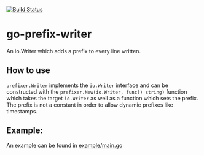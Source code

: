 [![Build Status](https://travis-ci.org/egymgmbh/go-prefix-writer.svg?branch=master)](https://travis-ci.org/egymgmbh/go-prefix-writer)
# go-prefix-writer
An io.Writer which adds a prefix to every line written.

## How to use
`prefixer.Writer` implements the `io.Writer` interface and can be constructed with the
`prefixer.New(io.Writer, func() string)` function which takes the target `io.Writer` as well as a
function which sets the prefix. The prefix is not a constant in order to allow dynamic prefixes
like timestamps.

## Example:
An example can be found in [example/main.go](example/main.go)
